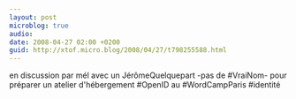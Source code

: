 ```yaml
---
layout: post
microblog: true
audio: 
date: 2008-04-27 02:00 +0200
guid: http://xtof.micro.blog/2008/04/27/t798255588.html
---
```

en discussion par mél avec un JérômeQuelquepart -pas de #VraiNom- pour préparer un atelier d'hébergement #OpenID au #WordCampParis #identité
